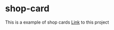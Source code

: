 # shop-card
This is a example of shop cards 
[Link](https://github.com/vazgenM2/shop-card) to this project

